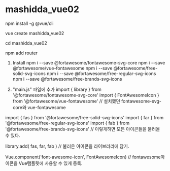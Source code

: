 # mashidda_vue02

npm install -g @vue/cli

vue create mashidda_vue02

cd mashidda_vue02

npm add router

1. Install
npm i --save @fortawesome/fontawesome-svg-core
npm i --save @fortawesome/vue-fontawesome
npm i --save @fortawesome/free-solid-svg-icons
npm i --save @fortawesome/free-regular-svg-icons
npm i --save @fortawesome/free-brands-svg-icons

2. "main.js" 파일에 추가</h3>
import { library } from '@fortawesome/fontawesome-svg-core'
import { FontAwesomeIcon } from '@fortawesome/vue-fontawesome'
// 설치했던 fontawesome-svg-core와 vue-fontawesome</span>

import { fas } from '@fortawesome/free-solid-svg-icons'
import { far } from '@fortawesome/free-regular-svg-icons'
import { fab } from '@fortawesome/free-brands-svg-icons'
// 이렇게하면 모든 아이콘들을 불러올 수 있다.</span>

library.add(
fas,
far,
fab
)
// 불러온 아이콘을 라이브러리에 담기.

Vue.component('font-awesome-icon', FontAwesomeIcon)
// fontawesome아이콘을 Vue탬플릿에 사용할 수 있게 등록.
